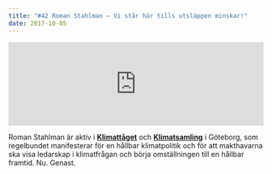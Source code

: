 ```yaml
---
title: "#42 Roman Stahlman – Vi står här tills utsläppen minskar!"
date: 2017-10-05
---
```


<iframe src="https://w.soundcloud.com/player/?url=https%3A//api.soundcloud.com/tracks/343505712&amp;color=001665&amp;auto_play=false&amp;hide_related=false&amp;show_comments=true&amp;show_user=true&amp;show_reposts=false" width="100%" height="166" frameborder="no" scrolling="no"></iframe>

Roman Stahlman är aktiv i **[Klimattåget](http://www.klimatsamling.se/4-2/aktiviteter/klimattaget/)** och **[Klimatsamling](http://www.klimatsamling.se/)** i Göteborg, som regelbundet manifesterar för en hållbar klimatpolitik och för att makthavarna ska visa ledarskap i klimatfrågan och börja omställningen till en hållbar framtid. Nu. Genast.
